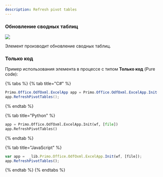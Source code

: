 ```yaml
---
description: Refresh pivot tables
---
```

### Обновление сводных таблиц

![](../../../resources/basic/myoffice/table/odftable-refresh-pivot-tables.png)

Элемент производит обновление сводных таблиц.

### Только код
Пример использования элемента в процессе с типом **Только код** (Pure code):

{% tabs %}
{% tab title="C#" %}
```csharp
Primo.Office.OdfOxml.ExcelApp app = Primo.Office.OdfOxml.ExcelApp.Init(wf, [file]);
app.RefreshPivotTables();
```
{% endtab %}

{% tab title="Python" %}
```python
app = Primo.Office.OdfOxml.ExcelApp.Init(wf, [file])
app.RefreshPivotTables()
```
{% endtab %}

{% tab title="JavaScript" %}
```javascript
var app =  _lib.Primo.Office.OdfOxml.ExcelApp.Init(wf, [file]);
app.RefreshPivotTables();
```
{% endtab %}
{% endtabs %}